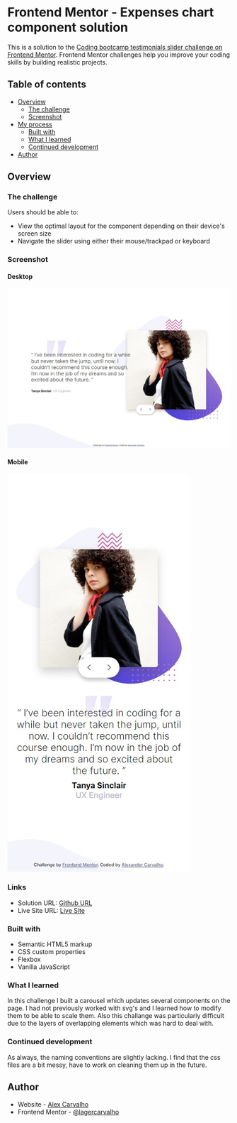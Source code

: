 # Frontend Mentor - Expenses chart component solution

This is a solution to the [Coding bootcamp testimonials slider challenge on Frontend Mentor](https://www.frontendmentor.io/challenges/coding-bootcamp-testimonials-slider-4FNyLA8JL). Frontend Mentor challenges help you improve your coding skills by building realistic projects. 

## Table of contents

- [Overview](#overview)
  - [The challenge](#the-challenge)
  - [Screenshot](#screenshot)
- [My process](#my-process)
  - [Built with](#built-with)
  - [What I learned](#what-i-learned)
  - [Continued development](#continued-development)
- [Author](#author)

## Overview

### The challenge

Users should be able to:

- View the optimal layout for the component depending on their device's screen size
- Navigate the slider using either their mouse/trackpad or keyboard

### Screenshot

#### Desktop
![](./images/desktop.jpeg)

#### Mobile
![](./images/mobile.jpeg)

### Links

- Solution URL: [Github URL](https://github.com/lagercarvalho/frontend-mentor/tree/master/slider)
- Live Site URL: [Live Site](https://lagercarvalho.github.io/frontend-mentor/slider/)

### Built with

- Semantic HTML5 markup
- CSS custom properties
- Flexbox
- Vanilla JavaScript

### What I learned

In this challenge I built a carousel which updates several components on the page. I had not previously worked with svg's and I learned how to modify them to be able to scale them.
Also this challange was particularly difficult due to the layers of overlapping elements which was hard to deal with.

### Continued development

As always, the naming conventions are slightly lacking.
I find that the css files are a bit messy, have to work on cleaning them up in the future.

## Author

- Website - [Alex Carvalho](https://lagercarvalho.github.io/)
- Frontend Mentor - [@lagercarvalho](https://www.frontendmentor.io/profile/lagercarvalho)
